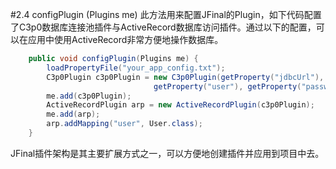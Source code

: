 #2.4 configPlugin (Plugins me)
此方法用来配置JFinal的Plugin，如下代码配置了C3p0数据库连接池插件与ActiveRecord数据库访问插件。通过以下的配置，可以在应用中使用ActiveRecord非常方便地操作数据库。

```java
	public void configPlugin(Plugins me) {
		loadPropertyFile("your_app_config.txt");
		C3p0Plugin c3p0Plugin = new C3p0Plugin(getProperty("jdbcUrl"), 
								getProperty("user"), getProperty("password"));
		me.add(c3p0Plugin);
		ActiveRecordPlugin arp = new ActiveRecordPlugin(c3p0Plugin);
		me.add(arp);
		arp.addMapping("user", User.class);
	}
```        
JFinal插件架构是其主要扩展方式之一，可以方便地创建插件并应用到项目中去。


